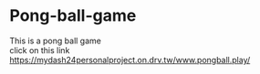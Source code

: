 # Pong-ball-game
This is a pong ball game
<br>
click on this link
<br>
https://mydash24personalproject.on.drv.tw/www.pongball.play/

